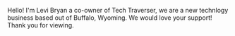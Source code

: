 Hello! I'm Levi Bryan a co-owner of Tech Traverser, we are a new technlogy business based out of Buffalo, Wyoming. We would love your support! Thank you for viewing.
